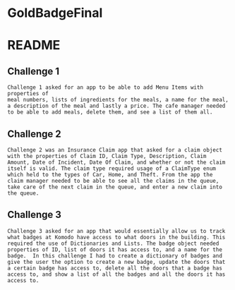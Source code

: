 # GoldBadgeFinal

# README

## Challenge 1
    Challenge 1 asked for an app to be able to add Menu Items with properties of 
    meal numbers, lists of ingredients for the meals, a name for the meal, a description of the meal and lastly a price. The cafe manager needed to be able to add meals, delete them, and see a list of them all.

## Challenge 2
    Challenge 2 was an Insurance Claim app that asked for a claim object with the properties of Claim ID, Claim Type, Description, Claim Amount, Date of Incident, Date Of Claim, and whether or not the claim itself is valid. The claim type required usage of a ClaimType enum which held to the types of Car, Home, and Theft. From the app the claim manager needed to be able to see all the claims in the queue, take care of the next claim in the queue, and enter a new claim into the queue.

## Challenge 3
    Challenge 3 asked for an app that would essentially allow us to track what badges at Komodo have access to what doors in the building. This required the use of Dictionaries and Lists. The badge object needed properties of ID, list of doors it has access to, and a name for the badge.  In this challenge I had to create a dictionary of badges and give the user the option to create a new badge, update the doors that a certain badge has access to, delete all the doors that a badge has access to, and show a list of all the badges and all the doors it has access to.
